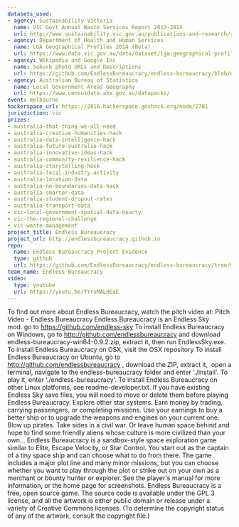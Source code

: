 ```yaml
---
datasets_used:
- agency: Sustainability Victoria
  name: VIC Govt Annual Waste Services Report 2013-2014
  url: http://www.sustainability.vic.gov.au/publications-and-research/research/victorian-waste-and-recycling-data-results-201314/victorian-local-government-annual-waste-services-report-201314
- agency: Department of Health and Human Services
  name: LGA Geographical Profiles 2014 (Beta)
  url: https://www.data.vic.gov.au/data/dataset/lga-geographical-profiles-2014-beta
- agency: Wikipedia and Google Inc
  name: Suburb photo URLs and Descriptions
  url: https://github.com/EndlessBureaucracy/endless-bureaucracy/blob/draft/suburbs-v2.xlsx
- agency: Australian Bureau of Statistics
  name: Local Government Areas Geography
  url: https://www.censusdata.abs.gov.au/datapacks/
event: melbourne
hackerspace_url: https://2016.hackerspace.govhack.org/node/2781
jurisdiction: vic
prizes:
- australia-that-thing-we-all-need
- australia-creative-humanities-hack
- australia-data-intelligence-hack
- australia-future-australia-hack
- australia-innovative-ideas-hack
- australia-community-resilience-hack
- australia-storytelling-hack
- australia-local-industry-activity
- australia-location-data
- australia-no-boundaries-data-hack
- australia-smarter-data
- australia-student-dropout-rates
- australia-transport-data
- vic-local-government-spatial-data-bounty
- vic-the-regional-challenge
- vic-waste-management
project_title: Endless Bureaucracy
project_url: http://endlessbureaucracy.github.io
repo:
  name: Endless Bureaucracy Project Evidence
  type: github
  url: https://github.com/EndlessBureaucracy/endless-bureaucracy/tree/master/evidence
team_name: Endless Bureaucracy
video:
  type: youtube
  url: https://youtu.be/fYruMALHGaE
---
```


To find out more about Endless Bureaucracy, watch the pitch video at: Pitch Video - Endless Bureaucracy​​​​​​​
Endless Bureaucracy is an Endless Sky mod. go to https://github.com/endless-sky
To install Endless Bureaucracy on Windows, go to http://github.com/endlessbureaucracy and download endless-bureaucracy-win64-0.9.2.zip, extract it, then run EndlessSky.exe.
To install Endless Bureaucracy on OSX, visit the OSX repository
To install Endless Bureaucracy on Ubuntu, go to http://github.com/endlessbureaucracy , download the ZIP, extract it,  open a terminal, navigate to the endless-bureaucracy folder and enter './install'. To play it, enter './endless-bureaucracy'.
To install Endless Bureaucracy on other Linux platforms, see readme-developer.txt.
If you have existing Endless Sky save files, you will need to move or delete them before playing Endless Bureaucracy.
Explore other star systems. Earn money by trading, carrying passengers, or completing missions. Use your earnings to buy a better ship or to upgrade the weapons and engines on your current one. Blow up pirates. Take sides in a civil war. Or leave human space behind and hope to find some friendly aliens whose culture is more civilized than your own...
Endless Bureaucracy is a sandbox-style space exploration game similar to Elite, Escape Velocity, or Star Control. You start out as the captain of a tiny space ship and can choose what to do from there. The game includes a major plot line and many minor missions, but you can choose whether you want to play through the plot or strike out on your own as a merchant or bounty hunter or explorer.
See the player's manual for more information, or the home page for screenshots.
Endless Bureaucracy is a free, open source game. The source code is available under the GPL 3 license, and all the artwork is either public domain or release under a variety of Creative Commons licenses. (To determine the copyright status of any of the artwork, consult the copyright file.)